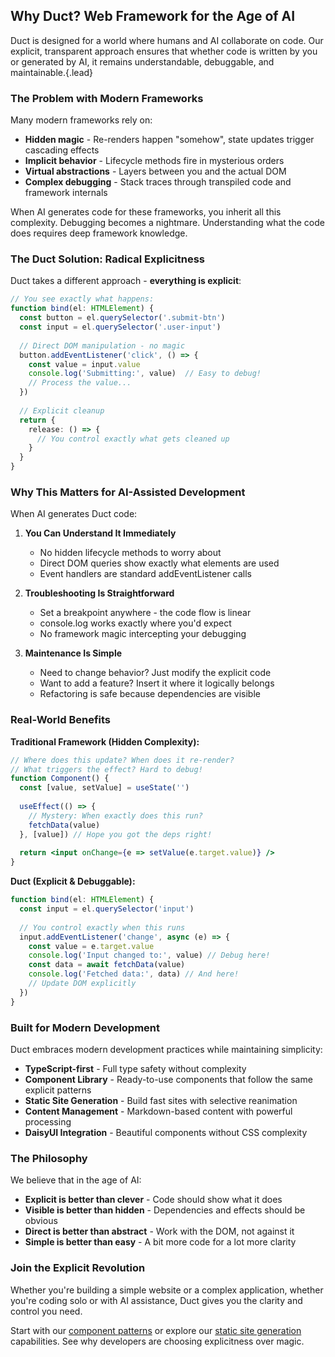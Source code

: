 ## Why Duct? Web Framework for the Age of AI

Duct is designed for a world where humans and AI collaborate on code. Our explicit, transparent approach ensures that whether code is written by you or generated by AI, it remains understandable, debuggable, and maintainable.{.lead}

### The Problem with Modern Frameworks

Many modern frameworks rely on:
- **Hidden magic** - Re-renders happen "somehow", state updates trigger cascading effects
- **Implicit behavior** - Lifecycle methods fire in mysterious orders
- **Virtual abstractions** - Layers between you and the actual DOM
- **Complex debugging** - Stack traces through transpiled code and framework internals

When AI generates code for these frameworks, you inherit all this complexity. Debugging becomes a nightmare. Understanding what the code does requires deep framework knowledge.

### The Duct Solution: Radical Explicitness

Duct takes a different approach - **everything is explicit**:

~~~typescript
// You see exactly what happens:
function bind(el: HTMLElement) {
  const button = el.querySelector('.submit-btn')
  const input = el.querySelector('.user-input')
  
  // Direct DOM manipulation - no magic
  button.addEventListener('click', () => {
    const value = input.value
    console.log('Submitting:', value)  // Easy to debug!
    // Process the value...
  })
  
  // Explicit cleanup
  return {
    release: () => {
      // You control exactly what gets cleaned up
    }
  }
}
~~~

### Why This Matters for AI-Assisted Development

When AI generates Duct code:

1. **You Can Understand It Immediately**
   - No hidden lifecycle methods to worry about
   - Direct DOM queries show exactly what elements are used
   - Event handlers are standard addEventListener calls

2. **Troubleshooting Is Straightforward**
   - Set a breakpoint anywhere - the code flow is linear
   - console.log works exactly where you'd expect
   - No framework magic intercepting your debugging

3. **Maintenance Is Simple**
   - Need to change behavior? Just modify the explicit code
   - Want to add a feature? Insert it where it logically belongs
   - Refactoring is safe because dependencies are visible

### Real-World Benefits

**Traditional Framework (Hidden Complexity):**
~~~jsx
// Where does this update? When does it re-render? 
// What triggers the effect? Hard to debug!
function Component() {
  const [value, setValue] = useState('')
  
  useEffect(() => {
    // Mystery: When exactly does this run?
    fetchData(value)
  }, [value]) // Hope you got the deps right!
  
  return <input onChange={e => setValue(e.target.value)} />
}
~~~

**Duct (Explicit & Debuggable):**
~~~typescript
function bind(el: HTMLElement) {
  const input = el.querySelector('input')
  
  // You control exactly when this runs
  input.addEventListener('change', async (e) => {
    const value = e.target.value
    console.log('Input changed to:', value) // Debug here!
    const data = await fetchData(value)
    console.log('Fetched data:', data) // And here!
    // Update DOM explicitly
  })
}
~~~

### Built for Modern Development

Duct embraces modern development practices while maintaining simplicity:

- **TypeScript-first** - Full type safety without complexity
- **Component Library** - Ready-to-use components that follow the same explicit patterns
- **Static Site Generation** - Build fast sites with selective reanimation
- **Content Management** - Markdown-based content with powerful processing
- **DaisyUI Integration** - Beautiful components without CSS complexity

### The Philosophy

We believe that in the age of AI:
- **Explicit is better than clever** - Code should show what it does
- **Visible is better than hidden** - Dependencies and effects should be obvious
- **Direct is better than abstract** - Work with the DOM, not against it
- **Simple is better than easy** - A bit more code for a lot more clarity

### Join the Explicit Revolution

Whether you're building a simple website or a complex application, whether you're coding solo or with AI assistance, Duct gives you the clarity and control you need.

Start with our [component patterns](/docs/building-components) or explore our [static site generation](/docs/static-site-generation) capabilities. See why developers are choosing explicitness over magic.